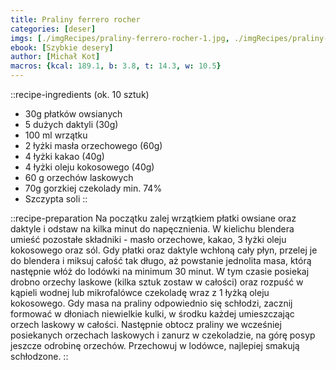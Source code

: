 ```yaml
---
title: Praliny ferrero rocher
categories: [deser]
imgs: [./imgRecipes/praliny-ferrero-rocher-1.jpg, ./imgRecipes/praliny-ferrero-rocher-2.jpg]
ebook: [Szybkie desery]
author: [Michał Kot]
macros: {kcal: 189.1, b: 3.8, t: 14.3, w: 10.5}
---
```


::recipe-ingredients
(ok. 10 sztuk)
- 30g płatków owsianych
- 5 dużych daktyli (30g)
- 100 ml wrzątku
- 2 łyżki masła orzechowego (60g)
- 4 łyżki kakao (40g)
- 4 łyżki oleju kokosowego (40g)
- 60 g orzechów laskowych
- 70g gorzkiej czekolady min. 74%
- Szczypta soli
::

::recipe-preparation
Na początku zalej wrzątkiem płatki owsiane oraz daktyle i odstaw na kilka minut do napęcznienia.
W kielichu blendera umieść pozostałe składniki - masło orzechowe, kakao, 3 łyżki oleju kokosowego oraz sól.
Gdy płatki oraz daktyle wchłoną cały płyn, przelej je do blendera i miksuj całość tak długo, aż powstanie jednolita masa, którą następnie włóż do lodówki na minimum 30 minut.
W tym czasie posiekaj drobno orzechy laskowe (kilka sztuk zostaw w całości) oraz rozpuść w kąpieli wodnej lub mikrofalówce czekoladę wraz z 1 łyżką oleju kokosowego.
Gdy masa na praliny odpowiednio się schłodzi, zacznij formować w dłoniach niewielkie kulki, w środku każdej umieszczając orzech laskowy w całości.
Następnie obtocz praliny we wcześniej posiekanych orzechach laskowych i zanurz w czekoladzie, na górę posyp jeszcze odrobinę orzechów. Przechowuj w lodówce, najlepiej smakują schłodzone.
::
